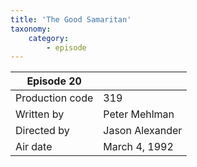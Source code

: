 ```yaml
---
title: 'The Good Samaritan'
taxonomy:
    category:
        - episode
---
```


| Episode 20 | |
|-----------------|--------------------------------|
| Production code | 319                            |
| Written by      | Peter Mehlman |
| Directed by     | Jason Alexander                |
| Air date        | March 4, 1992             |
